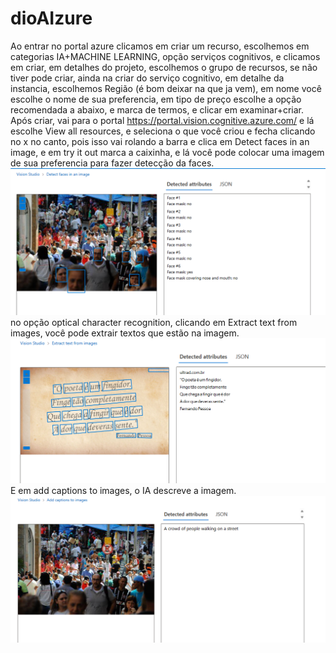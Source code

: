 # dioAIzure
Ao entrar no portal azure clicamos em criar um recurso, escolhemos em categorias IA+MACHINE LEARNING, opção serviços cognitivos, e clicamos em criar, em detalhes do projeto, escolhemos o grupo de recursos, se não tiver pode criar, ainda na criar do serviço cognitivo, em detalhe da instancia, escolhemos Região (é bom deixar na que ja vem), em nome você escolhe o nome de sua preferencia, em tipo de preço escolhe a opção recomendada a abaixo, e marca de termos, e clicar em examinar+criar.
Após criar, vai para o portal https://portal.vision.cognitive.azure.com/
e lá escolhe View all resources, e seleciona o que você criou e fecha clicando no x no canto, pois isso vai rolando a barra e clica em Detect faces in an image, e em try it out marca a caixinha, e lá você pode colocar uma imagem de sua preferencia para fazer  detecção da faces.
<img src="output/Captura de tela 2024-04-03 160413.png" alt="Texto Alternativo">
no opção optical character recognition, clicando em Extract text from images, você pode extrair textos que estão na imagem.
<img src="output/Captura de tela 2024-04-03 160254.png" alt="Texto Alternativo">
E em add captions to images, o IA descreve a imagem.
<img src="output/Captura de tela 2024-04-03 155948.png" alt="Texto Alternativo">

